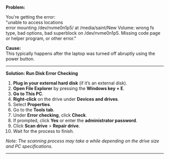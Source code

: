 **Problem:**

You're getting the error:  
"unable to access locations  
error mounting /dev/nvme0n1p5/ at /media/saint/New Volume: wrong fs type, bad options, bad superblock on /dev/nvme0n1p5. Missing code page or helper program, or other error."

**Cause:**  
This typically happens after the laptop was turned off abruptly using the power button.

---

**Solution: Run Disk Error Checking**

1. **Plug in your external hard disk** (if it’s an external disk).  
2. **Open File Explorer** by pressing the **Windows key + E**.
3. **Go to This PC**.
4. **Right-click** on the drive under **Devices and drives**.
5. Select **Properties**.
6. Go to the **Tools tab**.
7. Under **Error checking**, click **Check**.
8. If prompted, click **Yes** or enter the **administrator password**.
9. Click **Scan drive** > **Repair drive**.
10. Wait for the process to finish.  


   *Note: The scanning process may take a while depending on the drive size and PC specifications.*

---
